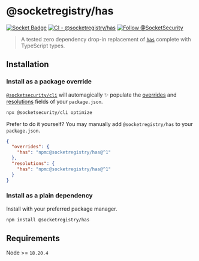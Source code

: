 # @socketregistry/has

[![Socket Badge](https://socket.dev/api/badge/npm/package/@socketregistry/has)](https://socket.dev/npm/package/@socketregistry/has)
[![CI - @socketregistry/has](https://github.com/SocketDev/socket-registry-js/actions/workflows/test.yml/badge.svg)](https://github.com/SocketDev/socket-registry-js/actions/workflows/test.yml)
[![Follow @SocketSecurity](https://img.shields.io/twitter/follow/SocketSecurity?style=social)](https://twitter.com/SocketSecurity)

> A tested zero dependency drop-in replacement of
> [`has`](https://www.npmjs.com/package/has) complete with TypeScript types.

## Installation

### Install as a package override

[`@socketsecurity/cli`](https://www.npmjs.com/package/@socketsecurity/cli) will
automagically :sparkles: populate the
[overrides](https://docs.npmjs.com/cli/v9/configuring-npm/package-json#overrides)
and [resolutions](https://yarnpkg.com/configuration/manifest#resolutions) fields
of your `package.json`.

```sh
npx @socketsecurity/cli optimize
```

Prefer to do it yourself? You may manually add `@socketregistry/has` to your
`package.json`.

```json
{
  "overrides": {
    "has": "npm:@socketregistry/has@^1"
  },
  "resolutions": {
    "has": "npm:@socketregistry/has@^1"
  }
}
```

### Install as a plain dependency

Install with your preferred package manager.

```sh
npm install @socketregistry/has
```

## Requirements

Node >= `18.20.4`
